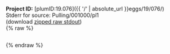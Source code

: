 **Project ID:** [plumID:19.076]({{ '/' | absolute_url }}eggs/19/076/)  
Stderr for source:  Pulling/001000/pl1   
(download [zipped raw stdout](pl1.plumed.stdout.txt.zip))  
{% raw %}
<pre>
</pre>
{% endraw %}
